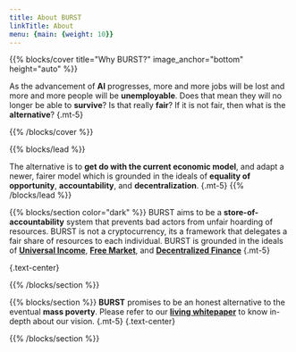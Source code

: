 ```yaml
---
title: About BURST
linkTitle: About
menu: {main: {weight: 10}}
---
```


{{% blocks/cover title="Why BURST?" image_anchor="bottom" height="auto" %}}

As the advancement of **AI** progresses, more and more jobs will be lost and more and more people will be **unemployable**. Does that mean they will no longer be able to **survive**? Is that really **fair**? If it is not fair, then what is the **alternative**?
{.mt-5}

{{% /blocks/cover %}}

{{% blocks/lead %}}

The alternative is to **get do with the current economic model**, and adapt a newer, fairer model which is grounded in the ideals of **equality of opportunity**, **accountability**, and **decentralization**.
{.mt-5}
{{% /blocks/lead %}}

{{% blocks/section color="dark" %}}
BURST aims to be a **store-of-accountability** system that prevents bad actors from unfair hoarding of resources. BURST is not a cryptocurrency, its a framework that delegates a fair share of resources to each individual.
BURST is grounded in the ideals of [**Universal Income**](https://en.wikipedia.org/wiki/Universal_basic_income), [**Free Market**](https://en.wikipedia.org/wiki/Free_market), and [**Decentralized Finance**](https://www.britannica.com/money/decentralized-finance-defi)
{.mt-5}

{.text-center}

{{% /blocks/section %}}



{{% blocks/section %}}
**BURST** promises to be an honest alternative to the eventual **mass poverty**. Please refer to our [**living whitepaper**](/docs) to know in-depth about our vision.
{.mt-5}
{.text-center}

{{% /blocks/section %}}
